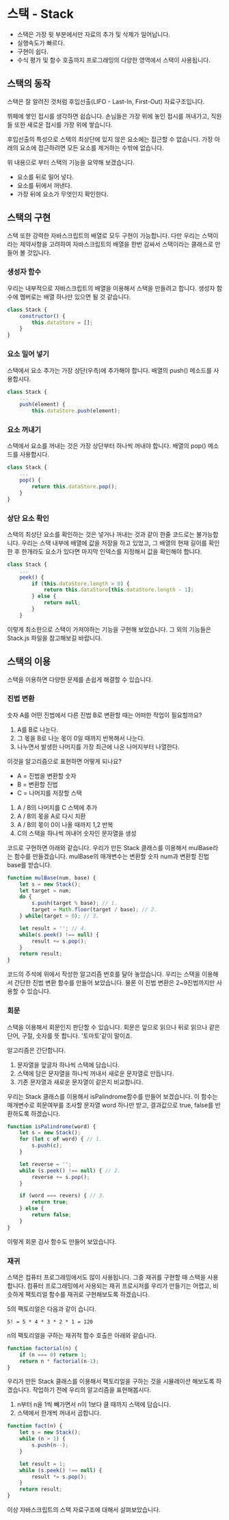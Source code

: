 # 스택 - Stack
* 스택은 가장 윗 부분에서만 자료의 추가 및 삭제가 일어납니다.
* 실행속도가 빠르다.
* 구현이 쉽다.
* 수식 평가 및 함수 호출까지 프로그래밍의 다양한 영역에서 스택이 사용됩니다.

## 스택의 동작
스택은 잘 알려진 것처럼 후입선출(LIFO - Last-In, First-Out) 자료구조입니다.

뷔페에 쌓인 접시를 생각하면 쉽습니다.
손님들은 가장 위에 놓인 접시를 꺼내가고, 직원들 또한 새로운 접시를 가장 위에 쌓습니다.

후입선출의 특성으로 스택의 최상단에 있지 않은 요소에는 접근할 수 없습니다.
가장 아래의 요소에 접근하려면 모든 요소를 제거하는 수밖에 없습니다.

위 내용으로 부터 스택의 기능을 요약해 보겠습니다.
* 요소를 뒤로 밀어 넣다.
* 요소를 뒤에서 꺼낸다.
* 가장 뒤에 요소가 무엇인지 확인한다.

## 스택의 구현
스택 또한 강력한 자바스크립트의 배열로 모두 구현이 가능합니다.
다만 우리는 스택이라는 제약사항을 고려하여 자바스크립트의 배열을 한번 감싸서 스택이라는 클래스로 만들어 볼 것입니다.

### 생성자 함수
우리는 내부적으로 자바스크립트의 배열을 이용해서 스택을 만들려고 합니다.
생성자 함수에 멤버로는 배열 하나만 있으면 될 것 같습니다.
```javascript
class Stack {
    constructor() {
        this.dataStore = [];
    }
}
```

### 요소 밀어 넣기
스택에서 요소 추가는 가장 상단(우측)에 추가해야 합니다.
배열의 push() 메소드를 사용합시다.
```javascript
class Stack {
    ...
    push(element) {
        this.dataStore.push(element);
```

### 요소 꺼내기
스택에서 요소를 꺼내는 것은 가장 상단부터 하나씩 꺼내야 합니다.
배열의 pop() 메소드를 사용합시다.
```javascript
class Stack {
    ...
    pop() {
        return this.dataStore.pop();
    }
}
```

### 상단 요소 확인
스택의 최상단 요소를 확인하는 것은 넣거나 꺼내는 것과 같이 한줄 코드로는 불가능합니다.
우리는 스택 내부에 배열에 값을 저장을 하고 있었고, 그 배열의 현재 길이를 확인한 후 한개라도 요소가 있다면 마지막 인덱스를 지정해서 값을 확인해야 합니다.
```javascript
class Stack {
    ...
    peek() {
        if (this.dataStore.length > 0) {
            return this.dataStore[this.dataStore.length - 1];
        } else {
            return null;
        }
    }
```

이렇게 최소한으로 스택이 가져야하는 기능을 구현해 보았습니다.
그 외의 기능들은 Stack.js 파일을 참고해보길 바랍니다.

## 스택의 이용
스택을 이용하면 다양한 문제를 손쉽게 해결할 수 있습니다.

### 진법 변환
숫자 A를 어떤 진법에서 다른 진법 B로 변환할 때는 어떠한 작업이 필요할까요?

1. A를 B로 나눈다.
1. 그 몫을 B로 나눈 몫이 0일 때까지 반복해서 나눈다.
1. 나누면서 발생한 나머지를 가장 최근에 나온 나머지부터 나열한다.

이것을 알고리즘으로 표현하면 어떻게 되나요?
* A = 진법을 변환할 숫자
* B = 변환할 진법
* C = 나머지를 저장할 스택
1. A / B의 나머지를 C 스택에 추가
2. A / B의 몫을 A로 다시 치환
3. A / B의 몫이 0이 나올 때까지 1,2 반복
4. C의 스택을 하나씩 꺼내어 숫자인 문자열을 생성

코드로 구현하면 아래와 같습니다.
우리가 만든 Stack 클래스를 이용해서 mulBase라는 함수를 만들겠습니다.
mulBase의 매개변수는 변환할 숫자 num과 변환할 진법 base를 받습니다.
```javascript
function mulBase(num, base) {
    let s = new Stack();
    let target = num;
    do {
        s.push(target % base); // 1.
        target = Math.floor(target / base); // 2.
    } while(target > 0); // 3.

    let result = ''; // 4.
    while(s.peek() !== null) {
        result += s.pop();
    }
    return result;
}
```
코드의 주석에 위에서 작성한 알고리즘 번호를 달아 놓았습니다.
우리는 스택을 이용해서 간단한 진법 변환 함수를 만들어 보았습니다.
물론 이 진법 변환은 2~9진법까지만 사용할 수 있습니다.

### 회문
스택을 이용해서 회문인지 판단할 수 있습니다.
회문은 앞으로 읽으나 뒤로 읽으나 같은 단어, 구절, 숫자를 뜻 합니다. '토마토'같이 말이죠.

알고리즘은 간단합니다.
1. 문자열을 앞글자 하나씩 스택에 담습니다.
2. 스택에 담은 문자열을 하나씩 꺼내서 새로운 문자열로 만듭니다.
3. 기존 문자열과 새로운 문자열이 같은지 비교합니다.

우리는 Stack 클래스를 이용해서 isPalindrome함수를 만들어 보겠습니다.
이 함수는 매개변수로 회문여부를 조사할 문자열 word 하나만 받고, 결과값으로 true, false를 반환하도록 하겠습니다.
```javascript
function isPalindrome(word) {
    let s = new Stack();
    for (let c of word) { // 1.
        s.push(c);
    }

    let reverse = '';
    while (s.peek() !== null) { // 2.
        reverse += s.pop();
    }

    if (word === revers) { // 3.
        return true;
    } else {
        return false;
    }
}
```
이렇게 회문 검사 함수도 만들어 보았습니다.

### 재귀
스택은 컴퓨터 프로그래밍에서도 많이 사용됩니다.
그중 재귀를 구현할 때 스택을 사용합니다. 컴퓨터 프로그래밍에서 사용되는 재귀 프로시저를 우리가 만들기는 어렵고, 비슷하게 팩토리얼 함수를 재귀로 구현해보도록 하겠습니다.

5의 팩토리얼은 다음과 같이 습니다.
<pre><code>5! = 5 * 4 * 3 * 2 * 1 = 120</code></pre>

n의 팩토리얼을 구하는 재귀적 함수 호출은 아래와 같습니다.
```javascript
function factorial(n) {
    if (n === 0) return 1;
    return n * factorial(n-1);
}
```

우리가 만든 Stack 클래스를 이용해서 팩토리얼을 구하는 것을 시뮬레이션 해보도록 하겠습니다.
작업하기 전에 우리의 알고리즘을 표현해봅시다.
1. n부터 n을 1씩 빼가면서 n이 1보다 클 때까지 스택에 담습니다.
2. 스택에서 한개씩 꺼내서 곱합니다.

```javascript
function fact(n) {
    let s = new Stack();
    while (n > 1) {
        s.push(n--);
    }

    let result = 1;
    while (s.peek() !== null) {
        result *= s.pop();
    }
    return result;
}
```

이상 자바스크립트의 스택 자료구조에 대해서 살펴보았습니다.